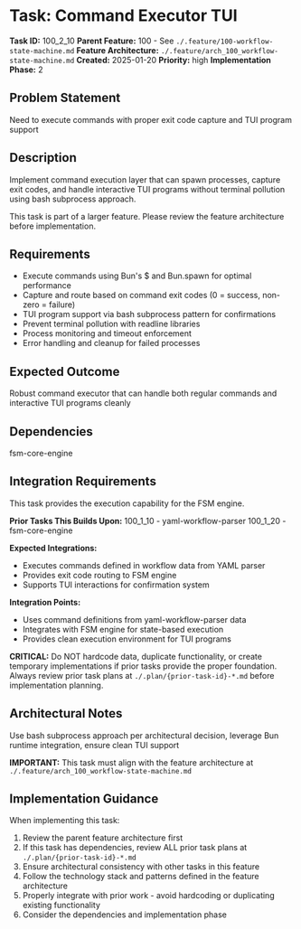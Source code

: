 # Task: Command Executor TUI

**Task ID:** 100_2_10
**Parent Feature:** 100 - See `./.feature/100-workflow-state-machine.md`
**Feature Architecture:** `./.feature/arch_100_workflow-state-machine.md`
**Created:** 2025-01-20
**Priority:** high
**Implementation Phase:** 2

## Problem Statement
Need to execute commands with proper exit code capture and TUI program support

## Description
Implement command execution layer that can spawn processes, capture exit codes, and handle interactive TUI programs without terminal pollution using bash subprocess approach.

This task is part of a larger feature. Please review the feature architecture before implementation.

## Requirements
- Execute commands using Bun's $ and Bun.spawn for optimal performance
- Capture and route based on command exit codes (0 = success, non-zero = failure)
- TUI program support via bash subprocess pattern for confirmations
- Prevent terminal pollution with readline libraries
- Process monitoring and timeout enforcement
- Error handling and cleanup for failed processes

## Expected Outcome
Robust command executor that can handle both regular commands and interactive TUI programs cleanly

## Dependencies
fsm-core-engine

## Integration Requirements
This task provides the execution capability for the FSM engine.

**Prior Tasks This Builds Upon:**
100_1_10 - yaml-workflow-parser
100_1_20 - fsm-core-engine

**Expected Integrations:**
- Executes commands defined in workflow data from YAML parser
- Provides exit code routing to FSM engine
- Supports TUI interactions for confirmation system

**Integration Points:**
- Uses command definitions from yaml-workflow-parser data
- Integrates with FSM engine for state-based execution
- Provides clean execution environment for TUI programs

**CRITICAL:** Do NOT hardcode data, duplicate functionality, or create temporary implementations if prior tasks provide the proper foundation. Always review prior task plans at `./.plan/{prior-task-id}-*.md` before implementation planning.

## Architectural Notes
Use bash subprocess approach per architectural decision, leverage Bun runtime integration, ensure clean TUI support

**IMPORTANT:** This task must align with the feature architecture at `./.feature/arch_100_workflow-state-machine.md`

## Implementation Guidance
When implementing this task:
1. Review the parent feature architecture first
2. If this task has dependencies, review ALL prior task plans at `./.plan/{prior-task-id}-*.md`
3. Ensure architectural consistency with other tasks in this feature
4. Follow the technology stack and patterns defined in the feature architecture
5. Properly integrate with prior work - avoid hardcoding or duplicating existing functionality
6. Consider the dependencies and implementation phase

